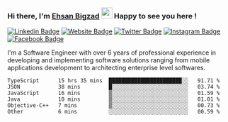 ### Hi there, I'm <a href="https://ehsanbigzad.com" target="_blank">Ehsan Bigzad</a> <img src="https://media.giphy.com/media/hvRJCLFzcasrR4ia7z/giphy.gif" width="25px" height="25px"> Happy to see you here !

[![Linkedin Badge](https://img.shields.io/badge/-LinkedIn-0e76a8?style=flat-square&logo=Linkedin&logoColor=white)](https://linkedin.com/in/EhsanBigzad)
[![Website Badge](https://img.shields.io/badge/Website-3b5998?style=flat-square&logo=google-chrome&logoColor=white)](https://ehsanbigzad.com)
[![Twitter Badge](https://img.shields.io/badge/-Twitter-00acee?style=flat-square&logo=Twitter&logoColor=white)](https://twitter.com/EhsanBigzad)
[![Instagram Badge](https://img.shields.io/badge/-Instagram-e4405f?style=flat-square&logo=Instagram&logoColor=white)](https://instagram.com/ehsanbigzad/)
[![Facebook Badge](https://img.shields.io/badge/-Facebook-0088cc?style=flat-square&logo=Facebook&logoColor=white)](https://facebook.com/EhsanBigzad7)

I'm a Software Engineer with over 6 years of professional experience
in developing and implementing software solutions ranging from mobile applications development to architecting enterprise level softwares.

<!--START_SECTION:waka-->

```text
TypeScript      15 hrs 35 mins  ███████████████████████░░   91.71 %
JSON            38 mins         █░░░░░░░░░░░░░░░░░░░░░░░░   03.74 %
JavaScript      16 mins         ▒░░░░░░░░░░░░░░░░░░░░░░░░   01.59 %
Java            10 mins         ▒░░░░░░░░░░░░░░░░░░░░░░░░   01.01 %
Objective-C++   7 mins          ▒░░░░░░░░░░░░░░░░░░░░░░░░   00.73 %
Other           6 mins          ░░░░░░░░░░░░░░░░░░░░░░░░░   00.59 %
```

<!--END_SECTION:waka-->
